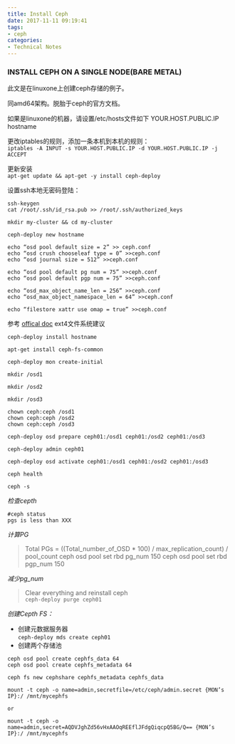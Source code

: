 ```yaml
---
title: Install Ceph
date: 2017-11-11 09:19:41
tags:
- ceph
categories:
- Technical Notes
---
```

### INSTALL CEPH ON A SINGLE NODE(BARE METAL)
此文是在linuxone上创建ceph存储的例子。

同amd64架构。脱胎于ceph的官方文档。

如果是linuxone的机器，请设置/etc/hosts文件如下
YOUR.HOST.PUBLIC.IP hostname

更改iptables的规则，添加一条本机到本机的规则：  
`iptables -A INPUT -s YOUR.HOST.PUBLIC.IP -d YOUR.HOST.PUBLIC.IP -j ACCEPT`

更新安装  
`apt-get update && apt-get -y install ceph-deploy`

设置ssh本地无密码登陆：  
```
ssh-keygen
cat /root/.ssh/id_rsa.pub >> /root/.ssh/authorized_keys
```

```
mkdir my-cluster && cd my-cluster

ceph-deploy new hostname

echo “osd pool default size = 2” >> ceph.conf
echo “osd crush chooseleaf type = 0” >>ceph.conf
echo “osd journal size = 512” >>ceph.conf

echo “osd pool default pg num = 75” >>ceph.conf
echo “osd pool default pgp num = 75” >>ceph.conf

echo “osd_max_object_name_len = 256” >>ceph.conf
echo “osd_max_object_namespace_len = 64” >>ceph.conf

echo “filestore xattr use omap = true” >>ceph.conf
```
参考 [offical doc](http://docs.ceph.com/docs/hammer/rados/configuration/filesystem-recommendations/) ext4文件系统建议

```
ceph-deploy install hostname

apt-get install ceph-fs-common

ceph-deploy mon create-initial

mkdir /osd1

mkdir /osd2

mkdir /osd3

chown ceph:ceph /osd1
chown ceph:ceph /osd2
chown ceph:ceph /osd3

ceph-deploy osd prepare ceph01:/osd1 ceph01:/osd2 ceph01:/osd3

ceph-deploy admin ceph01

ceph-deploy osd activate ceph01:/osd1 ceph01:/osd2 ceph01:/osd3

ceph health

ceph -s
```

*检查cepth*
```
#ceph status
pgs is less than XXX
```

*计算PG*

>Total PGs = ((Total_number_of_OSD * 100) / max_replication_count) / pool_count
ceph osd pool set rbd pg_num 150
ceph osd pool set rbd pgp_num 150

*减少pg_num*
>Clear everything and reinstall ceph  
`ceph-deploy purge ceph01`

*创建Cepth FS：*
- 创建元数据服务器  
    `ceph-deploy mds create ceph01`
- 创建两个存储池  

```
ceph osd pool create cephfs_data 64
ceph osd pool create cephfs_metadata 64

ceph fs new cephshare cephfs_metadata cephfs_data

mount -t ceph -o name=admin,secretfile=/etc/ceph/admin.secret {MON’s IP}:/ /mnt/mycephfs

or

mount -t ceph -o name=admin,secret=AQDVJghZd56vHxAAOqREEflJFdgQiqcpQ5BG/Q== {MON’s IP}:/ /mnt/mycephfs
```
